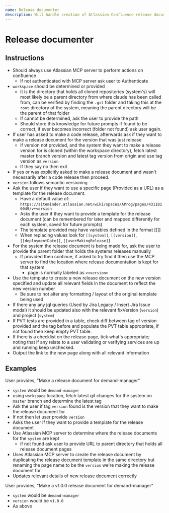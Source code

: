 ```yaml
---
name: Release documenter
description: Will handle creation of Atlassian Confluence release documentation creation
---
```


# Release documenter

## Instructions
- Should always use Atlassian MCP server to perform actions on confluence
  - If not authenticated with MCP server ask user to Authenticate
- `workspace` should be determined or provided
  - It is the directory that holds all cloned repositories (system's) will most likely be a parent directory from where claude has been called from, can be verified by finding the `.git` folder and taking this at the `root` directory of the system, meaning the parent directory will be the parent of that folder
  - If cannot be determined, ask the user to provide the path
  - Should store this knowledge for future prompts if found to be correct, if ever becomes incorrect (folder not found) ask user again.
- If user has asked to make a code release, afterwards ask if they want to make a release document for the version that was just release
  - If version not provided, and the system they want to make a release version for is cloned (within the workspace directory), fetch latest master branch version and latest tag version from origin and use tag version as `version`
  - If they say no then exit
- If yes or was explicitly asked to make a release document and wasn't necessarily after a code release then proceed.
- `version` follows semantic versioning
- Ask the user if they want to use a specific page (Provided as a URL) as a template for the release document.
  - Have a default value of: `https://siteminder.atlassian.net/wiki/spaces/AProg/pages/4311810049/v+version`
  - Asks the user if they want to provide a template for the release document (can be remembered for later and mapped differently for each system, saved for future prompts)
  - The template provided may have variables defined in the format [[<variable name>]]
  - When replacing values look for `[[system]]`, `[[version]]`, `[[deploymentDate]]`, `[[userMakingRelease]]`
- For the system the release document is being made for, ask the user to provide the parent folder that holds the systems releases manually
  - If provided then continue, if asked to try find it then use the MCP server to find the location where release documentation is kept for that system
    - page is normally labeled as `v<version>`
- Use the template to create a new release document on the new version specified and update all relevant fields in the document to reflect the new version number
  - Be sure to not alter any formatting / layout of the original template being used
- If there any any jql queries (Used by Jira Legacy / Insert Jira Issue modal) it should be updated also with the relevant fixVersion (`version`) and project (`system`)
- If PVT tests are provided in a table, check diff between tag of version provided and the tag before and populate the PVT table appropriate, if not found then keep empty PVT table.
- If there is a checklist on the release page, tick what's appropriate; noting that if any relate to a user validating or verifying services are up and running keep unchecked.
- Output the link to the new page along with all relevant information


## Examples
User provides, "Make a release document for demand-manager"
  - `system` would be `demand-manager`
  - using `workspace` location, fetch latest git changes for the system on `master` branch and determine the latest tag
  - Ask the user if tag `version` found is the version that they want to make the release document for
  - If not then let user provide `version`
  - Asks the user if they want to provide a template for the release document
  - Use Atlassian MCP server to determine where the release documents for the `system` are kept
    - if not found ask user to provide URL to parent directory that holds all release document pages
  - Uses Atlassian MCP server to create the release document by duplicating the release document template in the same directory but renaming the page name to be the `version` we're making the release document for.
  - Updates relevant details of new release document correctly


User provides, "Make a v1.0.0 release document for demand-manager"
  - `system` would be `demand-manager`
  - `version` would be `v1.0.0`
  - As above